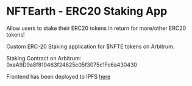 # NFTEarth - ERC20 Staking App

Allow users to stake their ERC20 tokens in return for more/other ERC20 tokens!

Custom ERC-20 Staking application for $NFTE tokens on Arbitrum.

Staking Contract on Arbitrum: 0xaA9D9a8f810463f24825c05f3075c1Fc6a430430

Frontend has been deployed to IPFS [here](https://ipfs.thirdwebcdn.com/ipfs/QmVrNoRTYULkmoi3sUCn3sNa1f3WYyEzJFs2CHXUzmf3fA/)
